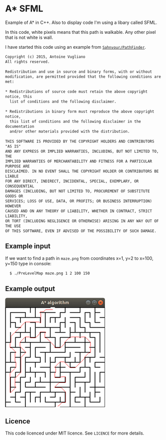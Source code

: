 # A* SFML
Example of A* in C++.
Also to display code I'm using a libary called SFML.

In this code, white pixels means that this path is walkable. Any other pixel that is not white is wall.

I have started this code using an example from [`Sahnvour/PathFinder`](https://github.com/Sahnvour/PathFinder).

```
Copyright (c) 2015, Antoine Vugliano
All rights reserved.

Redistribution and use in source and binary forms, with or without
modification, are permitted provided that the following conditions are met:

* Redistributions of source code must retain the above copyright notice, this
  list of conditions and the following disclaimer.

* Redistributions in binary form must reproduce the above copyright notice,
  this list of conditions and the following disclaimer in the documentation
  and/or other materials provided with the distribution.

THIS SOFTWARE IS PROVIDED BY THE COPYRIGHT HOLDERS AND CONTRIBUTORS "AS IS"
AND ANY EXPRESS OR IMPLIED WARRANTIES, INCLUDING, BUT NOT LIMITED TO, THE
IMPLIED WARRANTIES OF MERCHANTABILITY AND FITNESS FOR A PARTICULAR PURPOSE ARE
DISCLAIMED. IN NO EVENT SHALL THE COPYRIGHT HOLDER OR CONTRIBUTORS BE LIABLE
FOR ANY DIRECT, INDIRECT, INCIDENTAL, SPECIAL, EXEMPLARY, OR CONSEQUENTIAL
DAMAGES (INCLUDING, BUT NOT LIMITED TO, PROCUREMENT OF SUBSTITUTE GOODS OR
SERVICES; LOSS OF USE, DATA, OR PROFITS; OR BUSINESS INTERRUPTION) HOWEVER
CAUSED AND ON ANY THEORY OF LIABILITY, WHETHER IN CONTRACT, STRICT LIABILITY,
OR TORT (INCLUDING NEGLIGENCE OR OTHERWISE) ARISING IN ANY WAY OUT OF THE USE
OF THIS SOFTWARE, EVEN IF ADVISED OF THE POSSIBILITY OF SUCH DAMAGE.
```

## Example input
If we want to find a path in `maze.png` from coordinates x=1, y=2 to x=100, y=150 type in console:

```sh
  $ ./PreLevelMap maze.png 1 2 100 150
```

## Example output
![](screenshot/screen1.png)

## Licence
This code licenced under MIT licence. See `LICENCE` for more details.
